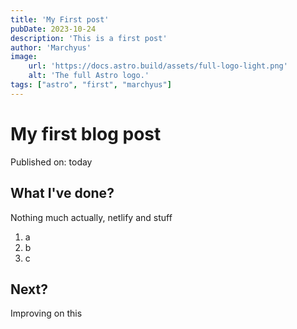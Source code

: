 ```yaml
---
title: 'My First post'
pubDate: 2023-10-24
description: 'This is a first post'
author: 'Marchyus'
image:
    url: 'https://docs.astro.build/assets/full-logo-light.png'
    alt: 'The full Astro logo.'
tags: ["astro", "first", "marchyus"]
---
```

# My first blog post

Published on: today

## What I've done? 
Nothing much actually, netlify and stuff

1. a
2. b
3. c


## Next? 

Improving on this
